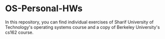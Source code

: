 # OS-Personal-HWs
In this repository, you can find individual exercises of Sharif University of Technology's operating systems course and a copy of Berkeley University's cs162 course.
